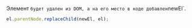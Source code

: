 Элемент ` будет удален из DOM, а на его место в коде добавлен `newEl`.

```js
el.parentNode.replaceChild(newEl, el);
```
